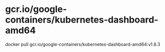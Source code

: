 # gcr.io/google-containers/kubernetes-dashboard-amd64
docker pull gcr.io/google-containers/kubernetes-dashboard-amd64:v1.8.3
